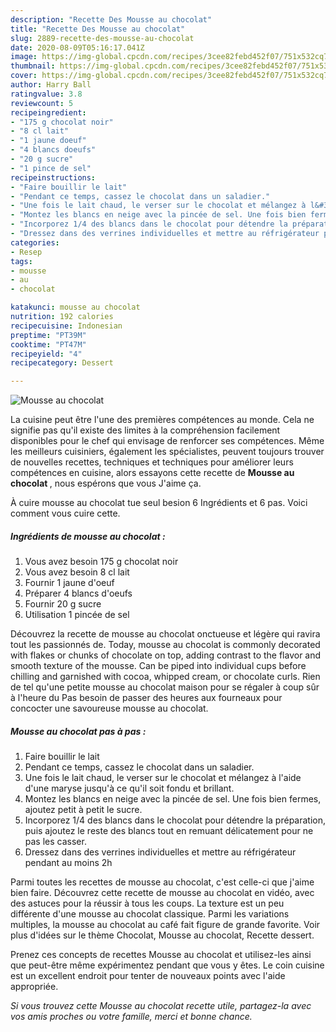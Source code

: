 ```yaml
---
description: "Recette Des Mousse au chocolat"
title: "Recette Des Mousse au chocolat"
slug: 2889-recette-des-mousse-au-chocolat
date: 2020-08-09T05:16:17.041Z
image: https://img-global.cpcdn.com/recipes/3cee82febd452f07/751x532cq70/mousse-au-chocolat-photo-principale-de-la-recette.jpg
thumbnail: https://img-global.cpcdn.com/recipes/3cee82febd452f07/751x532cq70/mousse-au-chocolat-photo-principale-de-la-recette.jpg
cover: https://img-global.cpcdn.com/recipes/3cee82febd452f07/751x532cq70/mousse-au-chocolat-photo-principale-de-la-recette.jpg
author: Harry Ball
ratingvalue: 3.8
reviewcount: 5
recipeingredient:
- "175 g chocolat noir"
- "8 cl lait"
- "1 jaune doeuf"
- "4 blancs doeufs"
- "20 g sucre"
- "1 pince de sel"
recipeinstructions:
- "Faire bouillir le lait"
- "Pendant ce temps, cassez le chocolat dans un saladier."
- "Une fois le lait chaud, le verser sur le chocolat et mélangez à l&#39;aide d&#39;une maryse jusqu&#39;à ce qu&#39;il soit fondu et brillant."
- "Montez les blancs en neige avec la pincée de sel. Une fois bien fermes, ajoutez petit à petit le sucre."
- "Incorporez 1/4 des blancs dans le chocolat pour détendre la préparation, puis ajoutez le reste des blancs tout en remuant délicatement pour ne pas les casser."
- "Dressez dans des verrines individuelles et mettre au réfrigérateur pendant au moins 2h"
categories:
- Resep
tags:
- mousse
- au
- chocolat

katakunci: mousse au chocolat 
nutrition: 192 calories
recipecuisine: Indonesian
preptime: "PT39M"
cooktime: "PT47M"
recipeyield: "4"
recipecategory: Dessert

---
```



![Mousse au chocolat](https://img-global.cpcdn.com/recipes/3cee82febd452f07/751x532cq70/mousse-au-chocolat-photo-principale-de-la-recette.jpg)

La cuisine peut être l'une des premières compétences au monde. Cela ne signifie pas qu'il existe des limites à la compréhension facilement disponibles pour le chef qui envisage de renforcer ses compétences. Même les meilleurs cuisiniers, également les spécialistes, peuvent toujours trouver de nouvelles recettes, techniques et techniques pour améliorer leurs compétences en cuisine, alors essayons cette recette de <strong> Mousse au chocolat </strong>, nous espérons que vous J'aime ça.

<!--inarticleads1-->

À cuire mousse au chocolat tue seul besion 6 Ingrédients et 6 pas. Voici comment vous cuire cette.

##### Ingrédients de mousse au chocolat :

1. Vous avez besoin 175 g chocolat noir
1. Vous avez besoin 8 cl lait
1. Fournir 1 jaune d&#39;oeuf
1. Préparer 4 blancs d&#39;oeufs
1. Fournir 20 g sucre
1. Utilisation 1 pincée de sel


Découvrez la recette de mousse au chocolat onctueuse et légère qui ravira tout les passionnés de. Today, mousse au chocolat is commonly decorated with flakes or chunks of chocolate on top, adding contrast to the flavor and smooth texture of the mousse. Can be piped into individual cups before chilling and garnished with cocoa, whipped cream, or chocolate curls. Rien de tel qu&#39;une petite mousse au chocolat maison pour se régaler à coup sûr à l&#39;heure du Pas besoin de passer des heures aux fourneaux pour concocter une savoureuse mousse au chocolat. 

<!--inarticleads2-->

##### Mousse au chocolat pas à pas :

1. Faire bouillir le lait
1. Pendant ce temps, cassez le chocolat dans un saladier.
1. Une fois le lait chaud, le verser sur le chocolat et mélangez à l&#39;aide d&#39;une maryse jusqu&#39;à ce qu&#39;il soit fondu et brillant.
1. Montez les blancs en neige avec la pincée de sel. Une fois bien fermes, ajoutez petit à petit le sucre.
1. Incorporez 1/4 des blancs dans le chocolat pour détendre la préparation, puis ajoutez le reste des blancs tout en remuant délicatement pour ne pas les casser.
1. Dressez dans des verrines individuelles et mettre au réfrigérateur pendant au moins 2h


Parmi toutes les recettes de mousse au chocolat, c&#39;est celle-ci que j&#39;aime bien faire. Découvrez cette recette de mousse au chocolat en vidéo, avec des astuces pour la réussir à tous les coups. La texture est un peu différente d&#39;une mousse au chocolat classique. Parmi les variations multiples, la mousse au chocolat au café fait figure de grande favorite. Voir plus d&#39;idées sur le thème Chocolat, Mousse au chocolat, Recette dessert. 

<!--inarticleads1-->

<p>
Prenez ces concepts de recettes Mousse au chocolat et utilisez-les ainsi que peut-être même expérimentez pendant que vous y êtes. Le coin cuisine est un excellent endroit pour tenter de nouveaux points avec l'aide appropriée.
</p>

<p>
<i>Si vous trouvez cette Mousse au chocolat recette utile, partagez-la avec vos amis proches ou votre famille, merci et bonne chance.</i>
</p>
